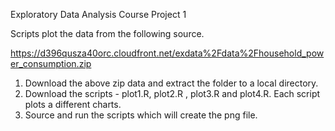 Exploratory Data Analysis Course Project 1

Scripts plot the data from  the following source.

https://d396qusza40orc.cloudfront.net/exdata%2Fdata%2Fhousehold_power_consumption.zip

1. Download the above zip data and extract the folder to a local directory.
2. Download the scripts - plot1.R, plot2.R , plot3.R and plot4.R. Each script plots a different charts.
3. Source and run the scripts which will create the png file.


